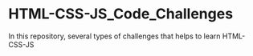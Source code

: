 # HTML-CSS-JS_Code_Challenges
In this repository, several types of challenges that helps to learn HTML-CSS-JS 
